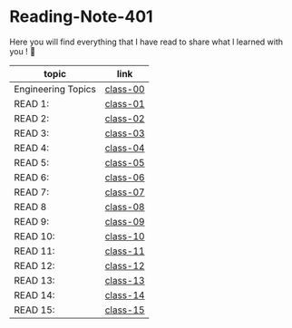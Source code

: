# Reading-Note-401

Here you will find everything that I have read to share what I learned with you ! 💙

 topic          | link  |
| ------------- | ------------- |
| Engineering Topics |  [class-00](https://reham-omar.github.io/Reading-Notes-401/Engineering%20Topics)  |
| READ 1: | [class-01]()  |
| READ 2: | [class-02]()  |
| READ 3: | [class-03]()  |
| READ 4: | [class-04]() |
| READ 5: | [class-05]() |
| READ 6: |[class-06 ]() |
| READ 7: | [class-07]()  |
| READ 8 |  [class-08]() |
| READ 9: | [class-09]()|
| READ 10: | [class-10]() |
| READ 11: | [class-11]() |
| READ 12: |[class-12]() |
| READ 13: |[class-13]() |
| READ 14: |[class-14]() |
| READ 15: | [class-15]()|